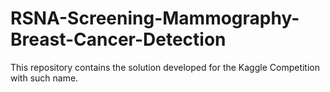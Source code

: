 # RSNA-Screening-Mammography-Breast-Cancer-Detection
This repository contains the solution developed for the Kaggle Competition with such name.
